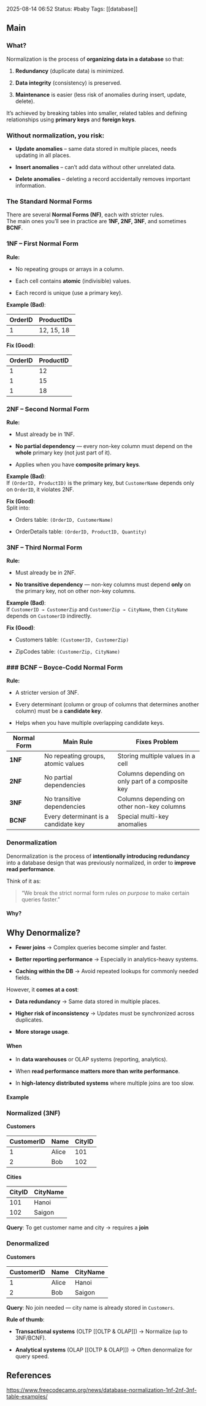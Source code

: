 2025-08-14 06:52
Status: #baby
Tags: [[database]]
## Main
### What? 
Normalization is the process of **organizing data in a database** so that:

1. **Redundancy** (duplicate data) is minimized.
    
2. **Data integrity** (consistency) is preserved.
    
3. **Maintenance** is easier (less risk of anomalies during insert, update, delete).
    

It’s achieved by breaking tables into smaller, related tables and defining relationships using **primary keys** and **foreign keys**.

### Without normalization, you risk:

- **Update anomalies** – same data stored in multiple places, needs updating in all places.
    
- **Insert anomalies** – can’t add data without other unrelated data.
    
- **Delete anomalies** – deleting a record accidentally removes important information.

### The Standard Normal Forms

There are several **Normal Forms (NF)**, each with stricter rules.  
The main ones you’ll see in practice are **1NF, 2NF, 3NF**, and sometimes **BCNF**.

### **1NF – First Normal Form**

**Rule:**

- No repeating groups or arrays in a column.
    
- Each cell contains **atomic** (indivisible) values.
    
- Each record is unique (use a primary key).

**Example (Bad)**:

| OrderID | ProductIDs |
| ------- | ---------- |
| 1       | 12, 15, 18 |

**Fix (Good)**:

|OrderID|ProductID|
|---|---|
|1|12|
|1|15|
|1|18|

### **2NF – Second Normal Form**

**Rule:**

- Must already be in 1NF.
    
- **No partial dependency** — every non-key column must depend on the **whole** primary key (not just part of it).
    
- Applies when you have **composite primary keys**.
    

**Example (Bad)**:  
If `(OrderID, ProductID)` is the primary key, but `CustomerName` depends only on `OrderID`, it violates 2NF.

**Fix (Good)**:  
Split into:

- Orders table: `(OrderID, CustomerName)`
    
- OrderDetails table: `(OrderID, ProductID, Quantity)`

### 3NF – Third Normal Form
**Rule:**

- Must already be in 2NF.
    
- **No transitive dependency** — non-key columns must depend **only** on the primary key, not on other non-key columns.
    

**Example (Bad)**:  
If `CustomerID → CustomerZip` and `CustomerZip → CityName`, then `CityName` depends on `CustomerID` indirectly.

**Fix (Good)**:

- Customers table: `(CustomerID, CustomerZip)`
    
- ZipCodes table: `(CustomerZip, CityName)`


### ### **BCNF – Boyce-Codd Normal Form**

**Rule:**

- A stricter version of 3NF.
    
- Every determinant (column or group of columns that determines another column) must be a **candidate key**.
    
- Helps when you have multiple overlapping candidate keys.

|Normal Form|Main Rule|Fixes Problem|
|---|---|---|
|**1NF**|No repeating groups, atomic values|Storing multiple values in a cell|
|**2NF**|No partial dependencies|Columns depending on only part of a composite key|
|**3NF**|No transitive dependencies|Columns depending on other non-key columns|
|**BCNF**|Every determinant is a candidate key|Special multi-key anomalies|

### Denormalization
Denormalization is the process of **intentionally introducing redundancy** into a database design that was previously normalized, in order to **improve read performance**.

Think of it as:

> “We break the strict normal form rules _on purpose_ to make certain queries faster.”

#### Why? 
## **Why Denormalize?**

- **Fewer joins** → Complex queries become simpler and faster.
    
- **Better reporting performance** → Especially in analytics-heavy systems.
    
- **Caching within the DB** → Avoid repeated lookups for commonly needed fields.
    

However, it **comes at a cost**:

- **Data redundancy** → Same data stored in multiple places.
    
- **Higher risk of inconsistency** → Updates must be synchronized across duplicates.
    
- **More storage usage**.

#### When

- In **data warehouses** or OLAP systems (reporting, analytics).
    
- When **read performance matters more than write performance**.
    
- In **high-latency distributed systems** where multiple joins are too slow.

####  **Example**

### Normalized (3NF)

**Customers**

| CustomerID | Name  | CityID |
| ---------- | ----- | ------ |
| 1          | Alice | 101    |
| 2          | Bob   | 102    |

**Cities**

|CityID|CityName|
|---|---|
|101|Hanoi|
|102|Saigon|

**Query**: To get customer name and city → requires a **join**
### Denormalized

**Customers**

| CustomerID | Name  | CityName |
| ---------- | ----- | -------- |
| 1          | Alice | Hanoi    |
| 2          | Bob   | Saigon   |

**Query**: No join needed — city name is already stored in `Customers`.

**Rule of thumb**:

- **Transactional systems** (OLTP [[OLTP & OLAP]]) → Normalize (up to 3NF/BCNF).
    
- **Analytical systems** (OLAP [[OLTP & OLAP]]) → Often denormalize for query speed.
## References
https://www.freecodecamp.org/news/database-normalization-1nf-2nf-3nf-table-examples/